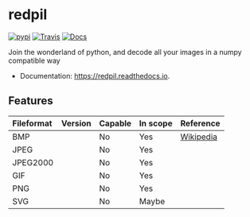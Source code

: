 # redpil


[![pypi](https://img.shields.io/pypi/v/redpil.svg)](https://pypi.python.org/pypi/redpil)
[![Travis](https://img.shields.io/travis/hmaarrfk/redpil.svg)](https://travis-ci.org/hmaarrfk/redpil)
[![Docs](https://readthedocs.org/projects/redpil/badge/?version=latest)](https://redpil.readthedocs.io/en/latest/?badge=latest)


Join the wonderland of python, and decode all your images in a numpy compatible way


* Documentation: https://redpil.readthedocs.io.


Features
--------

| Fileformat | Version | Capable | In scope | Reference                       |
|:-----------|:--------|:--------|:---------|:--------------------------------|
| BMP        |         | No      | Yes      | [Wikipedia](https://en.wikipedia.org/wiki/BMP_file_format) |
| JPEG       |         | No      | Yes      |                                 |
| JPEG2000   |         | No      | Yes      |                                 |
| GIF        |         | No      | Yes      |                                 |
| PNG        |         | No      | Yes      |                                 |
| SVG        |         | No      | Maybe    |                                 |
